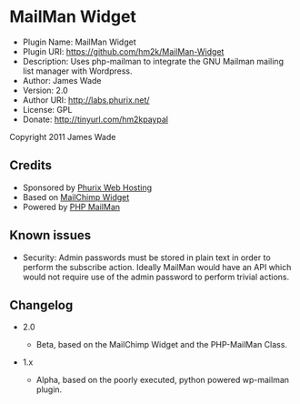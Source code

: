 MailMan Widget
==============

* Plugin Name: MailMan Widget
* Plugin URI: https://github.com/hm2k/MailMan-Widget
* Description: Uses php-mailman to integrate the GNU Mailman mailing list manager with Wordpress.
* Author: James Wade
* Version: 2.0
* Author URI: http://labs.phurix.net/
* License: GPL
* Donate: http://tinyurl.com/hm2kpaypal

Copyright 2011 James Wade

Credits
-------

* Sponsored by [Phurix Web Hosting](http://www.phurix.co.uk/)
* Based on [MailChimp Widget](https://github.com/kalchas/MailChimp-Widget)
* Powered by [PHP MailMan](https://sourceforge.net/projects/php-mailman/)

Known issues
------------

* Security: Admin passwords must be stored in plain text in order to perform the subscribe action. Ideally MailMan would have an API which would not require use of the admin password to perform trivial actions.

Changelog
---------

* 2.0
	* Beta, based on the MailChimp Widget and the PHP-MailMan Class.

* 1.x
	* Alpha, based on the poorly executed, python powered wp-mailman plugin.